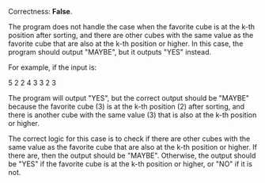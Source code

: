 Correctness: **False**.

The program does not handle the case when the favorite cube is at the k-th position after sorting, and there are other cubes with the same value as the favorite cube that are also at the k-th position or higher. In this case, the program should output "MAYBE", but it outputs "YES" instead.

For example, if the input is:

5 2 2
4 3 3 2 3

The program will output "YES", but the correct output should be "MAYBE" because the favorite cube (3) is at the k-th position (2) after sorting, and there is another cube with the same value (3) that is also at the k-th position or higher.

The correct logic for this case is to check if there are other cubes with the same value as the favorite cube that are also at the k-th position or higher. If there are, then the output should be "MAYBE". Otherwise, the output should be "YES" if the favorite cube is at the k-th position or higher, or "NO" if it is not.